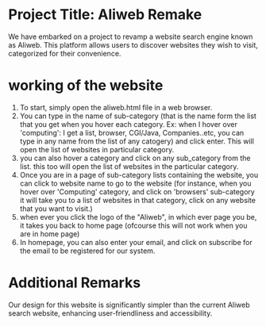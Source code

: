 # Project Title: Aliweb Remake

We have embarked on a project to revamp a website search engine known as Aliweb. This platform allows users to discover websites they wish to visit, categorized for their convenience.

# working of the website

1. To start, simply open the aliweb.html file in a web browser.
2. You can type in the name of sub-category (that is the name form the list that you get when you hover each category. Ex: when I hover over 'computing': I get a list, browser, CGI/Java, Companies..etc, you can type in any name from the list of any catogery) and click enter. This will open the list of websites in particular category.
3. you can also hover a category and click on any sub_category from the list. this too will open the list of websites in the particular category.
4. Once you are in a page of sub-category lists containing the website, you can click to website name to go to the website (for instance, when you hover over 'Computing' category, and click on 'browsers' sub-category it will take you to a list of websites in that category, click on any website that you want to visit.) 
5. when ever you click the logo of the "Aliweb", in which ever page you be, it takes you back to home page (ofcourse this will not work when you are in home page)
6. In homepage, you can also enter your email, and click on subscribe for the email to be registered for our system.

# Additional Remarks
Our design for this website is significantly simpler than the current Aliweb search website, enhancing user-friendliness and accessibility.